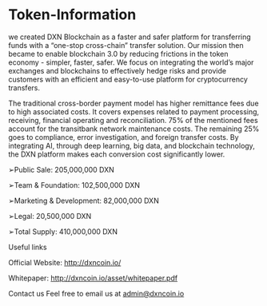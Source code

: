 # Token-Information

we created DXN Blockchain as a faster and safer platform for transferring funds with a “one-stop cross-chain” transfer solution. Our mission then became to enable blockchain 3.0 by reducing frictions in the token economy - simpler, faster, safer.
We focus on integrating the world’s major exchanges and blockchains to effectively hedge risks and provide customers with an efficient and easy-to-use platform for cryptocurrency transfers.

The traditional cross-border payment model has higher remittance fees due to high associated costs. It covers expenses related to payment processing, receiving, financial operating and reconciliation. 75% of the mentioned fees account for the transitbank network maintenance costs. The remaining 25% goes to compliance, error investigation, and foreign transfer costs. By integrating AI, through deep learning, big data, and blockchain technology, the DXN platform makes each conversion cost significantly lower.

➢Public Sale: 205,000,000 DXN

➢Team & Foundation: 102,500,000 DXN

➢Marketing & Development: 82,000,000 DXN

➢Legal: 20,500,000 DXN

➢Total Supply: 410,000,000 DXN




Useful links

Official Website: http://dxncoin.io/

Whitepaper: http://dxncoin.io/asset/whitepaper.pdf

Contact us Feel free to email us at admin@dxncoin.io
